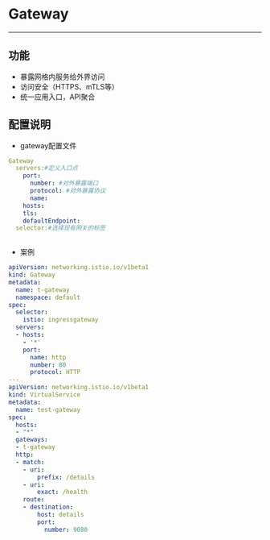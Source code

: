 # Gateway

---

## 功能

- 暴露网格内服务给外界访问
- 访问安全（HTTPS、mTLS等）
- 统一应用入口，API聚合

## 配置说明

- gateway配置文件

```yaml
Gateway
  servers:#定义入口点
  	port:
  	  number: #对外暴露端口
  	  protocol: #对外暴露协议
  	  name:
  	hosts:
  	tls:
  	defaultEndpoint:
  selector:#选择现有网关的标签
  	
```

- 案例

```yaml
apiVersion: networking.istio.io/v1beta1
kind: Gateway
metadata:
  name: t-gateway
  namespace: default
spec:
  selector:
    istio: ingressgateway
  servers:
  - hosts:
    - '*'
    port:
      name: http
      number: 80
      protocol: HTTP
---
apiVersion: networking.istio.io/v1beta1
kind: VirtualService
metadata:
  name: test-gateway
spec:
  hosts:
  - "*"
  gateways:
  - t-gateway
  http:
  - match:
    - uri:
        prefix: /details
    - uri:
        exact: /health
    route:
    - destination:
        host: details
        port:
          number: 9080
```

